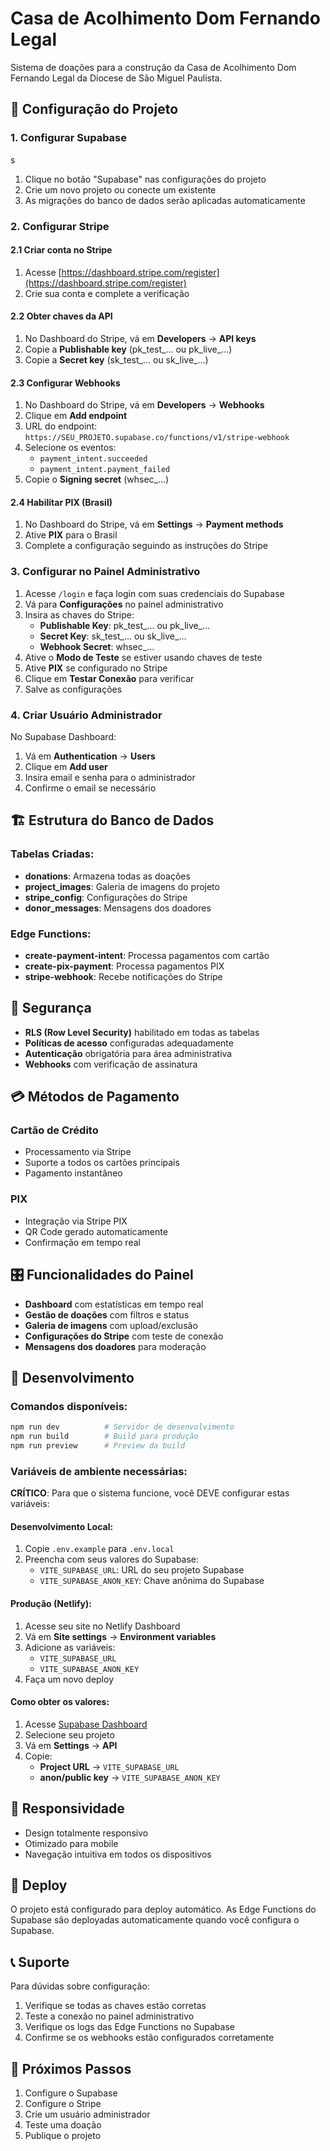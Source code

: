 # Casa de Acolhimento Dom Fernando Legal

Sistema de doações para a construção da Casa de Acolhimento Dom Fernando Legal da Diocese de São Miguel Paulista.

## 🚀 Configuração do Projeto

### 1. Configurar Supabase
s
1. Clique no botão "Supabase" nas configurações do projeto
2. Crie um novo projeto ou conecte um existente
3. As migrações do banco de dados serão aplicadas automaticamente

### 2. Configurar Stripe

#### 2.1 Criar conta no Stripe
1. Acesse [https://dashboard.stripe.com/register](https://dashboard.stripe.com/register)
2. Crie sua conta e complete a verificação

#### 2.2 Obter chaves da API
1. No Dashboard do Stripe, vá em **Developers** → **API keys**
2. Copie a **Publishable key** (pk_test_... ou pk_live_...)
3. Copie a **Secret key** (sk_test_... ou sk_live_...)

#### 2.3 Configurar Webhooks
1. No Dashboard do Stripe, vá em **Developers** → **Webhooks**
2. Clique em **Add endpoint**
3. URL do endpoint: `https://SEU_PROJETO.supabase.co/functions/v1/stripe-webhook`
4. Selecione os eventos:
   - `payment_intent.succeeded`
   - `payment_intent.payment_failed`
5. Copie o **Signing secret** (whsec_...)

#### 2.4 Habilitar PIX (Brasil)
1. No Dashboard do Stripe, vá em **Settings** → **Payment methods**
2. Ative **PIX** para o Brasil
3. Complete a configuração seguindo as instruções do Stripe

### 3. Configurar no Painel Administrativo

1. Acesse `/login` e faça login com suas credenciais do Supabase
2. Vá para **Configurações** no painel administrativo
3. Insira as chaves do Stripe:
   - **Publishable Key**: pk_test_... ou pk_live_...
   - **Secret Key**: sk_test_... ou sk_live_...
   - **Webhook Secret**: whsec_...
4. Ative o **Modo de Teste** se estiver usando chaves de teste
5. Ative **PIX** se configurado no Stripe
6. Clique em **Testar Conexão** para verificar
7. Salve as configurações

### 4. Criar Usuário Administrador

No Supabase Dashboard:
1. Vá em **Authentication** → **Users**
2. Clique em **Add user**
3. Insira email e senha para o administrador
4. Confirme o email se necessário

## 🏗️ Estrutura do Banco de Dados

### Tabelas Criadas:
- **donations**: Armazena todas as doações
- **project_images**: Galeria de imagens do projeto
- **stripe_config**: Configurações do Stripe
- **donor_messages**: Mensagens dos doadores

### Edge Functions:
- **create-payment-intent**: Processa pagamentos com cartão
- **create-pix-payment**: Processa pagamentos PIX
- **stripe-webhook**: Recebe notificações do Stripe

## 🔐 Segurança

- **RLS (Row Level Security)** habilitado em todas as tabelas
- **Políticas de acesso** configuradas adequadamente
- **Autenticação** obrigatória para área administrativa
- **Webhooks** com verificação de assinatura

## 💳 Métodos de Pagamento

### Cartão de Crédito
- Processamento via Stripe
- Suporte a todos os cartões principais
- Pagamento instantâneo

### PIX
- Integração via Stripe PIX
- QR Code gerado automaticamente
- Confirmação em tempo real

## 🎛️ Funcionalidades do Painel

- **Dashboard** com estatísticas em tempo real
- **Gestão de doações** com filtros e status
- **Galeria de imagens** com upload/exclusão
- **Configurações do Stripe** com teste de conexão
- **Mensagens dos doadores** para moderação

## 🔧 Desenvolvimento

### Comandos disponíveis:
```bash
npm run dev          # Servidor de desenvolvimento
npm run build        # Build para produção
npm run preview      # Preview da build
```

### Variáveis de ambiente necessárias:

**CRÍTICO**: Para que o sistema funcione, você DEVE configurar estas variáveis:

#### Desenvolvimento Local:
1. Copie `.env.example` para `.env.local`
2. Preencha com seus valores do Supabase:
   - `VITE_SUPABASE_URL`: URL do seu projeto Supabase
   - `VITE_SUPABASE_ANON_KEY`: Chave anônima do Supabase

#### Produção (Netlify):
1. Acesse seu site no Netlify Dashboard
2. Vá em **Site settings** → **Environment variables**
3. Adicione as variáveis:
   - `VITE_SUPABASE_URL`
   - `VITE_SUPABASE_ANON_KEY`
4. Faça um novo deploy

#### Como obter os valores:
1. Acesse [Supabase Dashboard](https://app.supabase.com)
2. Selecione seu projeto
3. Vá em **Settings** → **API**
4. Copie:
   - **Project URL** → `VITE_SUPABASE_URL`
   - **anon/public key** → `VITE_SUPABASE_ANON_KEY`

## 📱 Responsividade

- Design totalmente responsivo
- Otimizado para mobile
- Navegação intuitiva em todos os dispositivos

## 🚀 Deploy

O projeto está configurado para deploy automático. As Edge Functions do Supabase são deployadas automaticamente quando você configura o Supabase.

## 📞 Suporte

Para dúvidas sobre configuração:
1. Verifique se todas as chaves estão corretas
2. Teste a conexão no painel administrativo
3. Verifique os logs das Edge Functions no Supabase
4. Confirme se os webhooks estão configurados corretamente

## 🎯 Próximos Passos

1. Configure o Supabase
2. Configure o Stripe
3. Crie um usuário administrador
4. Teste uma doação
5. Publique o projeto

